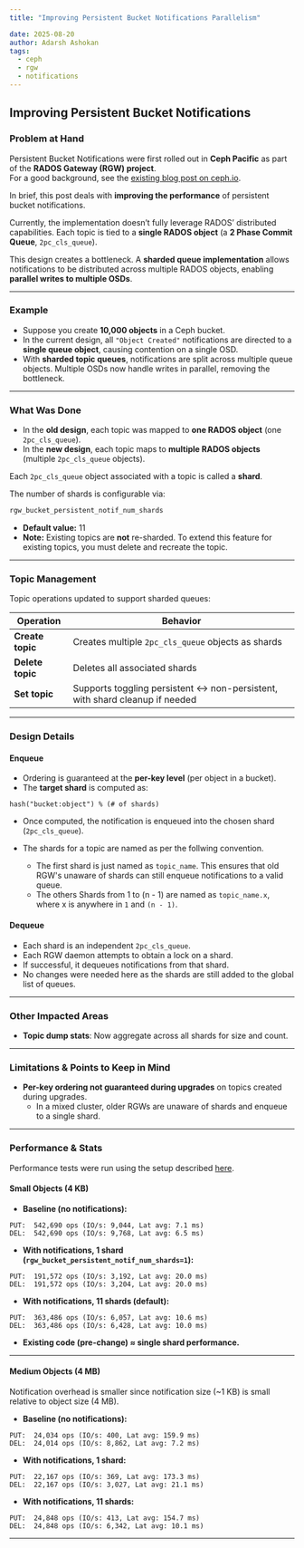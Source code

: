 ```yaml
---
title: "Improving Persistent Bucket Notifications Parallelism"

date: 2025-08-20
author: Adarsh Ashokan
tags:
  - ceph
  - rgw
  - notifications
---
```


## Improving Persistent Bucket Notifications

### Problem at Hand  

Persistent Bucket Notifications were first rolled out in **Ceph Pacific** as part of the **RADOS Gateway (RGW) project**.  
For a good background, see the [existing blog post on ceph.io](https://ceph.io/en/news/blog/2021/persistent-bucket-notifications-deep-dive/).  

In brief, this post deals with **improving the performance** of persistent bucket notifications.  

Currently, the implementation doesn’t fully leverage RADOS’ distributed capabilities. Each topic is tied to a **single RADOS object** (a **2 Phase Commit Queue**, `2pc_cls_queue`).  

This design creates a bottleneck. A **sharded queue implementation** allows notifications to be distributed across multiple RADOS objects, enabling **parallel writes to multiple OSDs**.  

---

### Example  

- Suppose you create **10,000 objects** in a Ceph bucket.  
- In the current design, all `"Object Created"` notifications are directed to a **single queue object**, causing contention on a single OSD.  
- With **sharded topic queues**, notifications are split across multiple queue objects. Multiple OSDs now handle writes in parallel, removing the bottleneck.  

---

### What Was Done  

- In the **old design**, each topic was mapped to **one RADOS object** (one `2pc_cls_queue`).  
- In the **new design**, each topic maps to **multiple RADOS objects** (multiple `2pc_cls_queue` objects).  

Each `2pc_cls_queue` object associated with a topic is called a **shard**.  

The number of shards is configurable via:  

```bash
rgw_bucket_persistent_notif_num_shards
```

- **Default value:** 11  
- **Note:** Existing topics are **not** re-sharded. To extend this feature for existing topics, you must delete and recreate the topic.  

---

### Topic Management  

Topic operations updated to support sharded queues:  

| Operation          | Behavior                                                                 |
|--------------------|---------------------------------------------------------------------------|
| **Create topic**   | Creates multiple `2pc_cls_queue` objects as shards                        |
| **Delete topic**   | Deletes all associated shards                                             |
| **Set topic**      | Supports toggling persistent ↔ non-persistent, with shard cleanup if needed |

---

### Design Details  

#### Enqueue  
- Ordering is guaranteed at the **per-key level** (per object in a bucket).  
- The **target shard** is computed as:  

```
hash("bucket:object") % (# of shards)
```  

- Once computed, the notification is enqueued into the chosen shard (`2pc_cls_queue`).  
  
- The shards for a topic are named as per the follwing convention. 
    - The first shard is just named as `topic_name`. This ensures that old RGW's unaware of shards can still enqueue notifications to a valid queue.
    - The others Shards from 1 to (n - 1) are named as `topic_name.x`, where x is anywhere in `1` and `(n - 1)`.

#### Dequeue  
- Each shard is an independent `2pc_cls_queue`.  
- Each RGW daemon attempts to obtain a lock on a shard.  
- If successful, it dequeues notifications from that shard.  
- No changes were needed here as the shards are still added to the global list of queues.

---

### Other Impacted Areas  

- **Topic dump stats**: Now aggregate across all shards for size and count.  

---

### Limitations & Points to Keep in Mind  

- **Per-key ordering not guaranteed during upgrades** on topics created during upgrades.  
  - In a mixed cluster, older RGWs are unaware of shards and enqueue to a single shard.  

---

### Performance & Stats  

Performance tests were run using the setup described [here](https://gist.github.com/yuvalif/6a320a4254aca2795d117d0a3480c824).  

#### Small Objects (4 KB)  

- **Baseline (no notifications):**  
```
PUT:  542,690 ops (IO/s: 9,044, Lat avg: 7.1 ms)
DEL:  542,690 ops (IO/s: 9,768, Lat avg: 6.5 ms)
```  

- **With notifications, 1 shard (`rgw_bucket_persistent_notif_num_shards=1`):**  
```
PUT:  191,572 ops (IO/s: 3,192, Lat avg: 20.0 ms)
DEL:  191,572 ops (IO/s: 3,204, Lat avg: 20.0 ms)
```  

- **With notifications, 11 shards (default):**  
```
PUT:  363,486 ops (IO/s: 6,057, Lat avg: 10.6 ms)
DEL:  363,486 ops (IO/s: 6,428, Lat avg: 10.0 ms)
```  

- **Existing code (pre-change) ≈ single shard performance.**  

---

#### Medium Objects (4 MB)  

Notification overhead is smaller since notification size (~1 KB) is small relative to object size (4 MB).  

- **Baseline (no notifications):**
```
PUT:  24,034 ops (IO/s: 400, Lat avg: 159.9 ms)
DEL:  24,014 ops (IO/s: 8,862, Lat avg: 7.2 ms)
```  

- **With notifications, 1 shard:**  
```
PUT:  22,167 ops (IO/s: 369, Lat avg: 173.3 ms)
DEL:  22,167 ops (IO/s: 3,027, Lat avg: 21.1 ms)
```  

- **With notifications, 11 shards:**  
```
PUT:  24,848 ops (IO/s: 413, Lat avg: 154.7 ms)
DEL:  24,848 ops (IO/s: 6,342, Lat avg: 10.1 ms)
```  

---